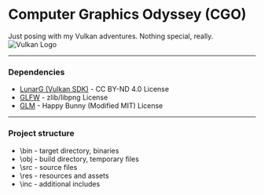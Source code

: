# Computer Graphics Odyssey (CGO)
Just posing with my Vulkan adventures.
Nothing special, really.
![Vulkan Logo](https://www.khronos.org/assets/uploads/apis/2018-Vulkan-small-badge.png "Vulkan")

***
### Dependencies
* [LunarG (Vulkan SDK)](https://vulkan.lunarg.com/sdk/home) - CC BY-ND 4.0 License
* [GLFW](https://www.glfw.org/) - zlib/libpng License
* [GLM](https://glm.g-truc.net/0.9.9/index.html) - Happy Bunny (Modified MIT) License

***
### Project structure
* \bin    - target directory, binaries
* \obj    - build directory, temporary files
* \src    - source files
* \res    - resources and assets
* \inc    - additional includes
